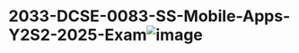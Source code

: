 # 2033-DCSE-0083-SS-Mobile-Apps-Y2S2-2025-Exam![image](https://github.com/user-attachments/assets/0a1e713c-e75d-4737-8c31-0e8b29a907ca)
